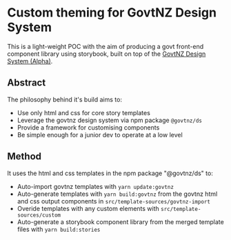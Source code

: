 # Custom theming for GovtNZ Design System

This is a light-weight POC with the aim of producing a govt front-end component library using storybook, built on top of the [GovtNZ Design System (Alpha)](https://github.com/GOVTNZ/govtnz-design-system).

## Abstract

The philosophy behind it's build aims to:

- Use only html and css for core story templates
- Leverage the govtnz design system via npm package `@govtnz/ds`
- Provide a framework for customising components
- Be simple enough for a junior dev to operate at a low level

## Method

It uses the html and css templates in the npm package "@govtnz/ds" to:

- Auto-import govtnz templates with `yarn update:govtnz`
- Auto-generate templates with `yarn build:govtnz` from the govtnz html and css output components in `src/template-sources/govtnz-import`
- Overide templates with any custom elements with `src/template-sources/custom`
- Auto-generate a storybook component library from the merged template files with `yarn build:stories`
